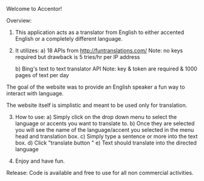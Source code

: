 Welcome to Accentor!

Overview:
1.    This application acts as a translator from English
    to either accented English or a completely different language.

2.  It utilizes:
    a)    18 APIs from http://funtranslations.com/
            Note: no keys required but drawback is 5 tries/hr per IP address

    b)    Bing's text to text translator API
            Note: key & token are required & 1000 pages of text per day

The goal of the website was to provide an English speaker a fun way to interact with language.

The website itself is simplistic and meant to be used only for translation.

3. How to use:
    a)    Simply click on the drop down menu to select the language
          or accents you want to translate to.
    b)    Once they are selected you will see the name of the language/accent you selected
          in the menu head and translation box.
    c)    Simply type a sentence or more into the text box.
    d)    Click "translate button "
    e)    Text should translate into the directed language

4. Enjoy and have fun.



Release: Code is available and free to use for all non commercial activities.

